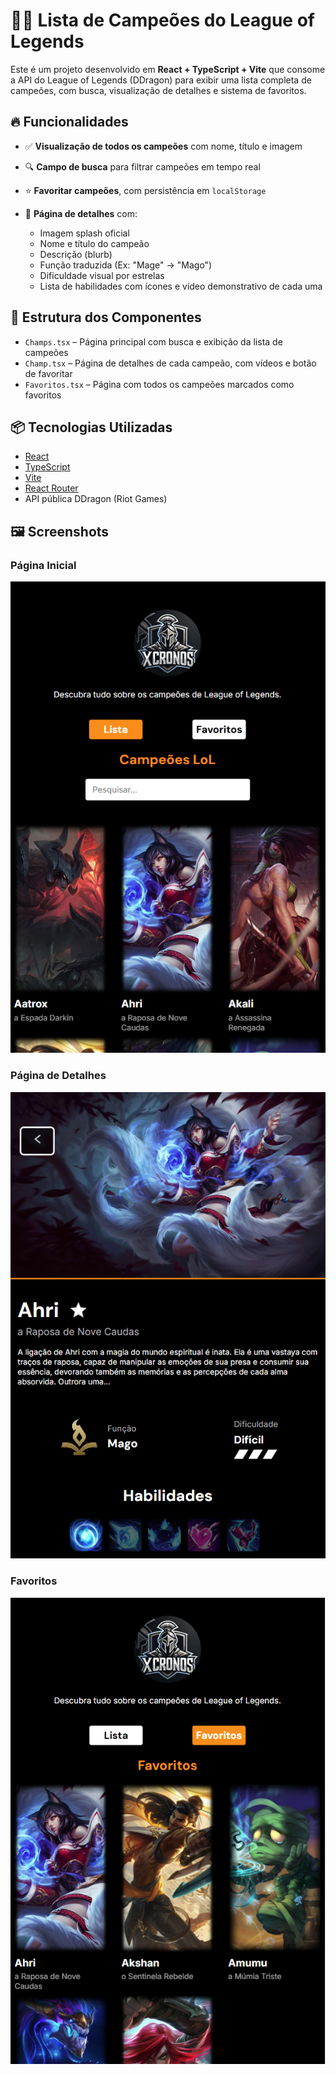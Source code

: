 # 🧙‍♂️ Lista de Campeões do League of Legends

Este é um projeto desenvolvido em **React + TypeScript + Vite** que consome a API do League of Legends (DDragon) para exibir uma lista completa de campeões, com busca, visualização de detalhes e sistema de favoritos.

## 🔥 Funcionalidades

- ✅ **Visualização de todos os campeões** com nome, título e imagem
- 🔍 **Campo de busca** para filtrar campeões em tempo real
- ⭐ **Favoritar campeões**, com persistência em `localStorage`


- 📄 **Página de detalhes** com:
  - Imagem splash oficial
  - Nome e título do campeão
  - Descrição (blurb)
  - Função traduzida (Ex: "Mage" → "Mago")
  - Dificuldade visual por estrelas
  - Lista de habilidades com ícones e vídeo demonstrativo de cada uma

## 🧩 Estrutura dos Componentes

- `Champs.tsx` – Página principal com busca e exibição da lista de campeões
- `Champ.tsx` – Página de detalhes de cada campeão, com vídeos e botão de favoritar
- `Favoritos.tsx` – Página com todos os campeões marcados como favoritos

## 📦 Tecnologias Utilizadas

- [React](https://react.dev/)
- [TypeScript](https://www.typescriptlang.org/)
- [Vite](https://vitejs.dev/)
- [React Router](https://reactrouter.com/)
- API pública DDragon (Riot Games)

## 🖼️ Screenshots

### Página Inicial
![Home](./screenshots/home.png)

### Página de Detalhes
![Detalhes](./screenshots/champ.png)

### Favoritos
![Favoritos](./screenshots/favoritos.png)

